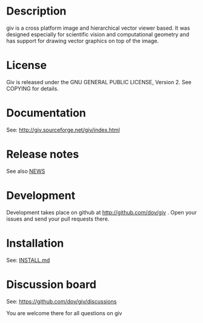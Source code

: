 # Description

giv is a cross platform image and hierarchical vector viewer based. It was designed especially for scientific vision and computational geometry and has support for drawing vector graphics on top of the image. 

# License

Giv is released under the GNU GENERAL PUBLIC LICENSE, Version 2. See COPYING for details.

# Documentation

See: http://giv.sourceforge.net/giv/index.html

# Release notes

See also [NEWS](NEWS)

# Development

Development takes place on github at http://github.com/dov/giv . Open your issues and send your pull requests there.

# Installation

See: [INSTALL.md](INSTALL.md)

# Discussion board

See: https://github.com/dov/giv/discussions

You are welcome there for all questions on giv
